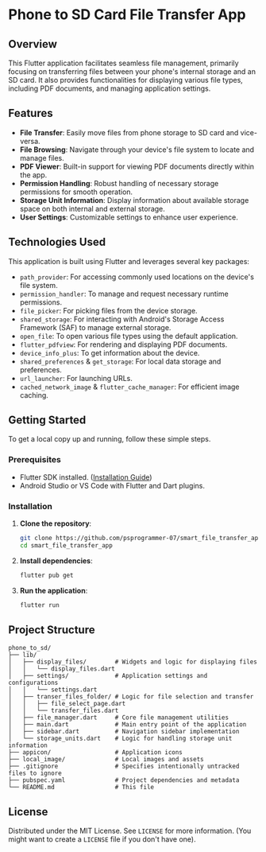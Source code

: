 # Phone to SD Card File Transfer App

## Overview

This Flutter application facilitates seamless file management, primarily focusing on transferring files between your phone's internal storage and an SD card. It also provides functionalities for displaying various file types, including PDF documents, and managing application settings.

## Features

-   **File Transfer**: Easily move files from phone storage to SD card and vice-versa.
-   **File Browsing**: Navigate through your device's file system to locate and manage files.
-   **PDF Viewer**: Built-in support for viewing PDF documents directly within the app.
-   **Permission Handling**: Robust handling of necessary storage permissions for smooth operation.
-   **Storage Unit Information**: Display information about available storage space on both internal and external storage.
-   **User Settings**: Customizable settings to enhance user experience.

## Technologies Used

This application is built using Flutter and leverages several key packages:

-   `path_provider`: For accessing commonly used locations on the device's file system.
-   `permission_handler`: To manage and request necessary runtime permissions.
-   `file_picker`: For picking files from the device storage.
-   `shared_storage`: For interacting with Android's Storage Access Framework (SAF) to manage external storage.
-   `open_file`: To open various file types using the default application.
-   `flutter_pdfview`: For rendering and displaying PDF documents.
-   `device_info_plus`: To get information about the device.
-   `shared_preferences` & `get_storage`: For local data storage and preferences.
-   `url_launcher`: For launching URLs.
-   `cached_network_image` & `flutter_cache_manager`: For efficient image caching.

## Getting Started

To get a local copy up and running, follow these simple steps.

### Prerequisites

-   Flutter SDK installed. ([Installation Guide](https://flutter.dev/docs/get-started/install))
-   Android Studio or VS Code with Flutter and Dart plugins.

### Installation

1.  **Clone the repository**:
    ```bash
    git clone https://github.com/psprogrammer-07/smart_file_transfer_app
    cd smart_file_transfer_app
    ```
   

2.  **Install dependencies**:
    ```bash
    flutter pub get
    ```

3.  **Run the application**:
    ```bash
    flutter run
    ```

## Project Structure

```
phone_to_sd/
├── lib/
│   ├── display_files/        # Widgets and logic for displaying files
│   │   └── display_files.dart
│   ├── settings/             # Application settings and configurations
│   │   └── settings.dart
│   ├── transer_files_folder/ # Logic for file selection and transfer
│   │   ├── file_select_page.dart
│   │   └── transfer_files.dart
│   ├── file_manager.dart     # Core file management utilities
│   ├── main.dart             # Main entry point of the application
│   ├── sidebar.dart          # Navigation sidebar implementation
│   └── storage_units.dart    # Logic for handling storage unit information
├── appicon/                  # Application icons
├── local_image/              # Local images and assets
├── .gitignore                # Specifies intentionally untracked files to ignore
├── pubspec.yaml              # Project dependencies and metadata
└── README.md                 # This file
```

## License

Distributed under the MIT License. See `LICENSE` for more information. (You might want to create a `LICENSE` file if you don't have one).

